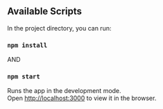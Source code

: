 ## Available Scripts

In the project directory, you can run:

### `npm install`
AND
### `npm start`

Runs the app in the development mode.\
Open [http://localhost:3000](http://localhost:3000) to view it in the browser.
